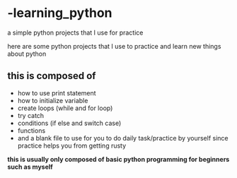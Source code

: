 # -learning_python
a simple python projects that I use for practice

here are some python projects that I use to practice and learn new things about python

## this is composed of
* how to use print statement
* how to initialize variable
* create loops (while and for loop)
* try catch
* conditions (if else and switch case)
* functions
* and a blank file to use for you to do daily task/practice by yourself since practice helps you from getting rusty

**this is usually only composed of basic python programming for beginners such as myself**
